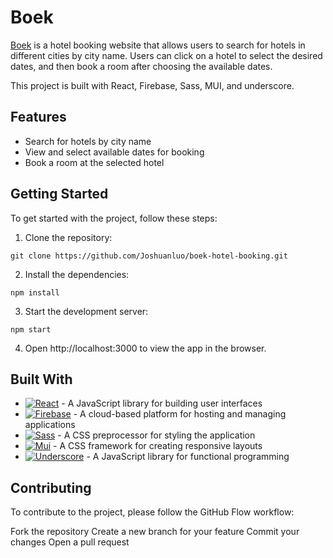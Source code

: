 # Boek
[Boek](https://boek-hotel-booking.web.app/) is a hotel booking website that allows users to search for hotels in different cities by city name. Users can click on a hotel to select the desired dates, and then book a room after choosing the available dates.

This project is built with React, Firebase, Sass, MUI, and underscore.

## Features
* Search for hotels by city name
* View and select available dates for booking
* Book a room at the selected hotel
## Getting Started
To get started with the project, follow these steps:


1. Clone the repository:
```
git clone https://github.com/Joshuanluo/boek-hotel-booking.git
```
2. Install the dependencies:

```
npm install
```
3. Start the development server:
```
npm start
```
4. Open http://localhost:3000 to view the app in the browser.
## Built With
* [![React][react.js]][react-url] - A JavaScript library for building user interfaces
* [![Firebase][firebase.js]][firebase-url] - A cloud-based platform for hosting and managing applications
* [![Sass][sass.js]][sass-url] - A CSS preprocessor for styling the application
* [![Mui][mui.js]][mui-url] - A CSS framework for creating responsive layouts
* [![Underscore][underscore.js]][underscore-url] - A JavaScript library for functional programming

## Contributing
To contribute to the project, please follow the GitHub Flow workflow:

Fork the repository
Create a new branch for your feature
Commit your changes
Open a pull request

[react.js]: https://img.shields.io/badge/React-20232A?style=for-the-badge&logo=react&logoColor=61DAFB
[react-url]: https://reactjs.org/
[firebase.js]: https://img.shields.io/badge/Firebase-20232A?style=for-the-badge&logo=firebase&logoColor=FFCB2C
[firebase-url]: https://firebase.google.com/
[mui.js]: https://img.shields.io/badge/MUI-20232A?style=for-the-badge&logo=MUI&logoColor=007FFF
[mui-url]: https://mui.com
[sass.js]: https://img.shields.io/badge/sass-20232A?style=for-the-badge&logo=sass
[sass-url]: https://sass-lang.com/
[underscore.js]: https://img.shields.io/badge/__underscore-20232A?style=for-the-badge
[underscore-url]: https://underscorejs.org/